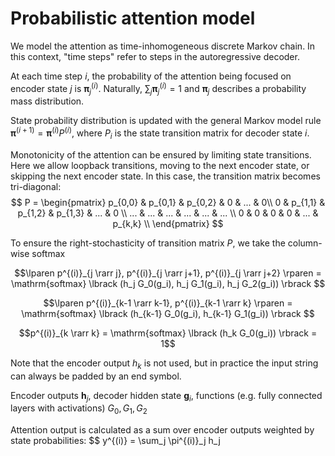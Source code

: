 # Probabilistic attention model

We model the attention as time-inhomogeneous discrete Markov chain. In this context, "time steps" refer to steps in the autoregressive decoder.

At each time step $i$, the probability of the attention being focused on encoder state $j$ is $\bm{\pi}^{(i)}_{j}$. Naturally, $\sum_j \bm{\pi}^{(i)}_{j} = 1$ and $\bm{\pi}_{j}$ describes a probability mass distribution.

State probability distribution is updated with the general Markov model rule $\bm{\pi}^{(i+1)} = \bm{\pi}^{(i)} P^{(i)}$, where $P_{i}$ is the state transition matrix for decoder state $i$.

Monotonicity of the attention can be ensured by limiting state transitions. Here we allow loopback transitions, moving to the next encoder state, or skipping the next encoder state. In this case, the transition matrix becomes tri-diagonal:
$$
P = \begin{pmatrix}
p_{0,0} & p_{0,1} & p_{0,2} & 0 & ... & 0\\
0 & p_{1,1} & p_{1,2} & p_{1,3} & ... & 0 \\
... & ... & ... & ... & ... & ... \\
0 & 0 & 0 & 0 & ... & p_{k,k} \\
\end{pmatrix}
$$

To ensure the right-stochasticity of transition matrix $P$, we take the column-wise softmax 

$$\lparen p^{(i)}_{j \rarr j}, p^{(i)}_{j \rarr j+1}, p^{(i)}_{j \rarr j+2} \rparen = \mathrm{softmax} \lbrack (h_j G_0(g_i), h_j G_1(g_i), h_j G_2(g_i)) \rbrack $$

$$\lparen p^{(i)}_{k-1 \rarr k-1}, p^{(i)}_{k-1 \rarr k} \rparen = \mathrm{softmax} \lbrack (h_{k-1} G_0(g_i), h_{k-1} G_1(g_i)) \rbrack $$

$$p^{(i)}_{k \rarr k} = \mathrm{softmax} \lbrack (h_k G_0(g_i)) \rbrack = 1$$

Note that the encoder output $h_k$ is not used, but in practice the input string can always be padded by an end symbol.

Encoder outputs $\bm{h}_j$, decoder hidden state $\bm{g}_i$, functions (e.g. fully connected layers with activations) $G_0, G_1, G_2$

Attention output is calculated as a sum over encoder outputs weighted by state probabilities:
$$ y^{(i)} = \sum_j \pi^{(i)}_j h_j

